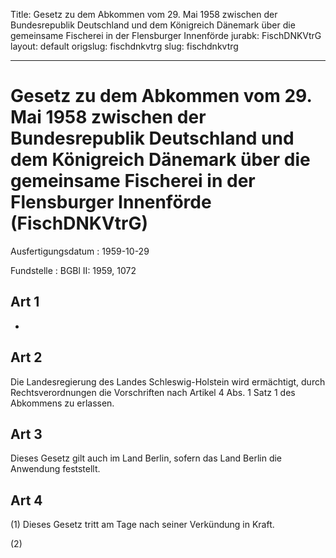 Title: Gesetz zu dem Abkommen vom 29. Mai 1958 zwischen der Bundesrepublik Deutschland
  und dem Königreich Dänemark über die gemeinsame Fischerei in der Flensburger Innenförde
jurabk: FischDNKVtrG
layout: default
origslug: fischdnkvtrg
slug: fischdnkvtrg

---

# Gesetz zu dem Abkommen vom 29. Mai 1958 zwischen der Bundesrepublik Deutschland und dem Königreich Dänemark über die gemeinsame Fischerei in der Flensburger Innenförde (FischDNKVtrG)

Ausfertigungsdatum
:   1959-10-29

Fundstelle
:   BGBl II: 1959, 1072



## Art 1

-


## Art 2

Die Landesregierung des Landes Schleswig-Holstein wird ermächtigt,
durch Rechtsverordnungen die Vorschriften nach Artikel 4 Abs. 1 Satz 1
des Abkommens zu erlassen.


## Art 3

Dieses Gesetz gilt auch im Land Berlin, sofern das Land Berlin die
Anwendung feststellt.


## Art 4

(1) Dieses Gesetz tritt am Tage nach seiner Verkündung in Kraft.

(2)

